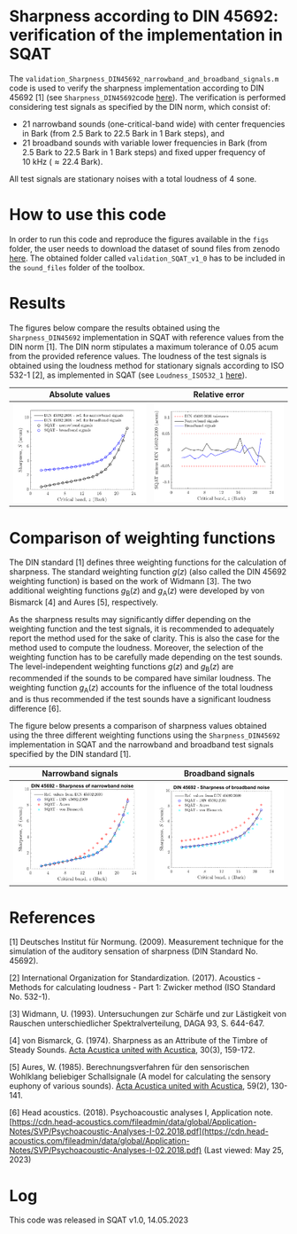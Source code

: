 # Sharpness according to DIN 45692: verification of the implementation in SQAT 
The `validation_Sharpness_DIN45692_narrowband_and_broadband_signals.m` code is used to verify the sharpness implementation according to DIN 45692 [1] (see `Sharpness_DIN45692`code [here](../../psychoacoustic_metrics/Sharpness_DIN45692/Sharpness_DIN45692.m)). The verification is performed considering test signals as specified by the DIN norm, which consist of: 

- 21 narrowband sounds (one-critical-band wide) with center frequencies in Bark (from $2.5~\mathrm{Bark}$ to $22.5~\mathrm{Bark}$ in $1~\mathrm{Bark}$ steps), and
- 21 broadband sounds with variable lower frequencies in Bark (from $2.5~\mathrm{Bark}$ to $22.5~\mathrm{Bark}$ in $1~\mathrm{Bark}$ steps) and fixed upper frequency of $10~\mathrm{kHz}$ ($\approx 22.4~\mathrm{Bark}$). 

All test signals are stationary noises with a total loudness of $4~\mathrm{sone}$.

# How to use this code
In order to run this code and reproduce the figures available in the `figs` folder, the user needs to download the dataset of sound files from zenodo <a href="https://doi.org/10.5281/zenodo.7933206" target="_blank">here</a>. The obtained folder called `validation_SQAT_v1_0` has to be included in the `sound_files` folder of the toolbox. 

# Results
The figures below compare the results obtained using the `Sharpness_DIN45692` implementation in SQAT with reference values from the DIN norm [1]. The DIN norm stipulates a maximum tolerance of 0.05 acum from the provided reference values. The loudness of the test signals is obtained using the loudness method for stationary signals according to ISO 532-1 [2], as implemented in SQAT (see `Loudness_ISO532_1` [here](../../psychoacoustic_metrics/Loudness_ISO532_1/Loudness_ISO532_1.m)).
  
Absolute values |  Relative error 
 | -------------- | -------------- |
|![](figs/sharpness_validation_narrowband_and_broadband.png)        | ![](figs/sharpness_validation_narrowband_broadband_error.png)     |

# Comparison of weighting functions
The DIN standard [1] defines three weighting functions for the calculation of sharpness. The standard weighting function $g(z)$ (also called the DIN 45692 weighting function) is based on the work of Widmann [3]. The two additional weighting functions $g_{\mathrm{B}}(z)$ and $g_{\mathrm{A}}(z)$ were developed by von Bismarck [4] and Aures [5], respectively. 

As the sharpness results may significantly differ depending on the weighting function and the test signals, it is recommended to adequately report the method used for the sake of clarity. This is also the case for the method used to compute the loudness. Moreover, the selection of the weighting function has to be carefully made depending on the test sounds. The level-independent weighting functions $g(z)$ and $g_{\mathrm{B}}(z)$ are recommended if the sounds to be compared have similar loudness. The weighting function $g_{\mathrm{A}}(z)$ accounts for the influence of the total loudness and is thus recommended if the test sounds have a significant loudness difference [6]. 

The figure below presents a comparison of sharpness values obtained using the three different weighting functions using the `Sharpness_DIN45692` implementation in SQAT and the narrowband and broadband test signals specified by the DIN standard [1]. 


Narrowband signals |  Broadband signals 
 | -------------- | -------------- |
|![](figs/sharpness_validation_narrowband_compare_models.png)        | ![](figs/sharpness_validation_broadband_model_comparison.png)     |

# References
[1] Deutsches Institut für Normung. (2009). Measurement technique for the simulation of the auditory sensation of sharpness (DIN Standard No. 45692).

[2] International Organization for Standardization. (2017). Acoustics - Methods for calculating loudness - Part 1: Zwicker method (ISO Standard No. 532-1).

[3] Widmann, U. (1993). Untersuchungen zur Schärfe und zur Lästigkeit von Rauschen unterschiedlicher Spektralverteilung, DAGA 93, S. 644-647.

[4] von Bismarck, G. (1974). Sharpness as an Attribute of the Timbre of Steady Sounds. [Acta Acustica united with Acustica](https://www.ingentaconnect.com/content/dav/aaua/1974/00000030/00000003/art00006), 30(3), 159-172.

[5] Aures, W. (1985). Berechnungsverfahren für den sensorischen Wohlklang beliebiger Schallsignale (A model for calculating the sensory euphony of various sounds). [Acta Acustica united with Acustica](https://www.ingentaconnect.com/content/dav/aaua/1985/00000059/00000002/art00008), 59(2), 130-141.

[6] Head acoustics. (2018). Psychoacoustic analyses I, Application note. [https://cdn.head-acoustics.com/fileadmin/data/global/Application-Notes/SVP/Psychoacoustic-Analyses-I-02.2018.pdf](https://cdn.head-acoustics.com/fileadmin/data/global/Application-Notes/SVP/Psychoacoustic-Analyses-I-02.2018.pdf) (Last viewed: May 25, 2023)

# Log
This code was released in SQAT v1.0, 14.05.2023

